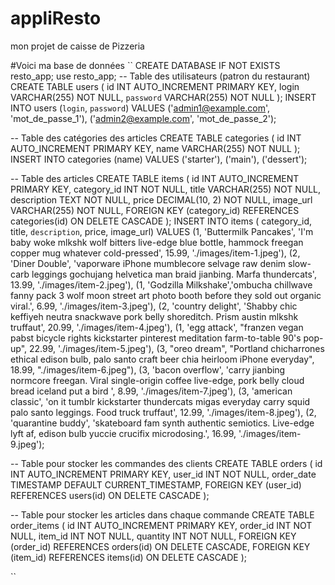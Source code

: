 # appliResto
mon projet de caisse de Pizzeria

#Voici ma base de données
``
CREATE DATABASE IF NOT EXISTS resto_app;
use resto_app;
-- Table des utilisateurs (patron du restaurant)
CREATE TABLE users (
  id INT AUTO_INCREMENT PRIMARY KEY,
  login VARCHAR(255) NOT NULL,
  `password` VARCHAR(255) NOT NULL
);
INSERT INTO users (`login`, `password`) VALUES
('admin1@example.com', 'mot_de_passe_1'),
('admin2@example.com', 'mot_de_passe_2');


-- Table des catégories des articles
CREATE TABLE categories (
  id INT AUTO_INCREMENT PRIMARY KEY,
  name VARCHAR(255) NOT NULL
);
INSERT INTO categories (name) VALUES
('starter'),
('main'),
('dessert');

-- Table des articles
CREATE TABLE items (
  id INT AUTO_INCREMENT PRIMARY KEY,
  category_id INT NOT NULL,
  title VARCHAR(255) NOT NULL,
  description TEXT NOT NULL,
  price DECIMAL(10, 2) NOT NULL,
  image_url VARCHAR(255) NOT NULL,
  FOREIGN KEY (category_id) REFERENCES categories(id) ON DELETE CASCADE
);
INSERT INTO items ( category_id, title, `description`, price, image_url) VALUES
(1, 'Buttermilk Pancakes', 'I\'m baby woke mlkshk wolf bitters live-edge blue bottle, hammock freegan copper mug whatever cold-pressed', 15.99,  './images/item-1.jpeg'),
(2, 'Diner Double', 'vaporware iPhone mumblecore selvage raw denim slow-carb leggings gochujang helvetica man braid jianbing. Marfa thundercats', 13.99, './images/item-2.jpeg'),
(1, 'Godzilla Milkshake','ombucha chillwave fanny pack 3 wolf moon street art photo booth before they sold out organic viral.', 6.99, './images/item-3.jpeg'),
(2, 'country delight', 'Shabby chic keffiyeh neutra snackwave pork belly shoreditch. Prism austin mlkshk truffaut', 20.99, './images/item-4.jpeg'),
(1, 'egg attack', "franzen vegan pabst bicycle rights kickstarter pinterest meditation farm-to-table 90's pop-up", 22.99, './images/item-5.jpeg'),
(3, "oreo dream", "Portland chicharrones ethical edison bulb, palo santo craft beer chia heirloom iPhone everyday", 18.99, "./images/item-6.jpeg"),
(3, 'bacon overflow', 'carry jianbing normcore freegan. Viral single-origin coffee live-edge, pork belly cloud bread iceland put a bird ', 8.99, './images/item-7.jpeg'),
(3, 'american classic', 'on it tumblr kickstarter thundercats migas everyday carry squid palo santo leggings. Food truck truffaut', 12.99, './images/item-8.jpeg'),
(2, 'quarantine buddy', 'skateboard fam synth authentic semiotics. Live-edge lyft af, edison bulb yuccie crucifix microdosing.', 16.99, './images/item-9.jpeg');

-- Table pour stocker les commandes des clients
CREATE TABLE orders (
  id INT AUTO_INCREMENT PRIMARY KEY,
  user_id INT NOT NULL,
  order_date TIMESTAMP DEFAULT CURRENT_TIMESTAMP,
  FOREIGN KEY (user_id) REFERENCES users(id) ON DELETE CASCADE
);

-- Table pour stocker les articles dans chaque commande
CREATE TABLE order_items (
  id INT AUTO_INCREMENT PRIMARY KEY,
  order_id INT NOT NULL,
  item_id INT NOT NULL,
  quantity INT NOT NULL,
  FOREIGN KEY (order_id) REFERENCES orders(id) ON DELETE CASCADE,
  FOREIGN KEY (item_id) REFERENCES items(id) ON DELETE CASCADE
);


``
